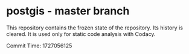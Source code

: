 # postgis - master branch

This repository contains the frozen state of the repository.
Its history is cleared. It is used only for static code
analysis with Codacy.

Commit Time: 1727056125